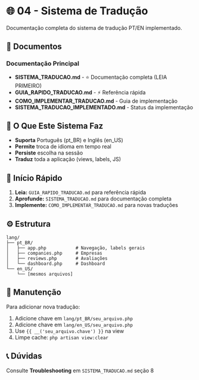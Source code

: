 # 🌐 04 - Sistema de Tradução

Documentação completa do sistema de tradução PT/EN implementado.

## 📁 Documentos

### Documentação Principal
- **SISTEMA_TRADUCAO.md** - ⭐ Documentação completa (LEIA PRIMEIRO)
- **GUIA_RAPIDO_TRADUCAO.md** - ⚡ Referência rápida
- **COMO_IMPLEMENTAR_TRADUCAO.md** - Guia de implementação
- **SISTEMA_TRADUCAO_IMPLEMENTADO.md** - Status da implementação

## 🎯 O Que Este Sistema Faz

- **Suporta** Português (pt_BR) e Inglês (en_US)
- **Permite** troca de idioma em tempo real
- **Persiste** escolha na sessão
- **Traduz** toda a aplicação (views, labels, JS)

## 🚀 Início Rápido

1. **Leia:** `GUIA_RAPIDO_TRADUCAO.md` para referência rápida
2. **Aprofunde:** `SISTEMA_TRADUCAO.md` para documentação completa
3. **Implemente:** `COMO_IMPLEMENTAR_TRADUCAO.md` para novas traduções

## ⚙️ Estrutura

```
lang/
├── pt_BR/
│   ├── app.php           # Navegação, labels gerais
│   ├── companies.php     # Empresas
│   ├── reviews.php       # Avaliações
│   └── dashboard.php     # Dashboard
└── en_US/
    └── [mesmos arquivos]
```

## 🔧 Manutenção

Para adicionar nova tradução:
1. Adicione chave em `lang/pt_BR/seu_arquivo.php`
2. Adicione chave em `lang/en_US/seu_arquivo.php`
3. Use `{{ __('seu_arquivo.chave') }}` na view
4. Limpe cache: `php artisan view:clear`

## 📞 Dúvidas

Consulte **Troubleshooting** em `SISTEMA_TRADUCAO.md` seção 8

